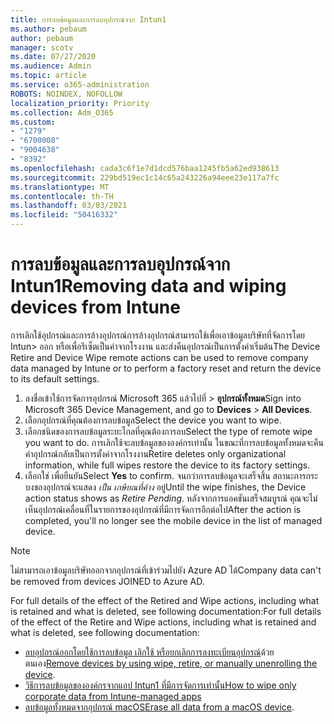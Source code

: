 ```yaml
---
title: การลบข้อมูลและการลบอุปกรณ์จาก Intun1
ms.author: pebaum
author: pebaum
manager: scotv
ms.date: 07/27/2020
ms.audience: Admin
ms.topic: article
ms.service: o365-administration
ROBOTS: NOINDEX, NOFOLLOW
localization_priority: Priority
ms.collection: Adm_O365
ms.custom:
- "1279"
- "6700008"
- "9004638"
- "8392"
ms.openlocfilehash: cada3c6f1e7d1dcd576baa1245fb5a62ed938613
ms.sourcegitcommit: 229bd519ec1c14c65a243226a94eee23e117a7fc
ms.translationtype: MT
ms.contentlocale: th-TH
ms.lasthandoff: 03/03/2021
ms.locfileid: "50416332"
---
```

# <a name="removing-data-and-wiping-devices-from-intune"></a><span data-ttu-id="cfb1b-102">การลบข้อมูลและการลบอุปกรณ์จาก Intun1</span><span class="sxs-lookup"><span data-stu-id="cfb1b-102">Removing data and wiping devices from Intune</span></span>

<span data-ttu-id="cfb1b-103">การเลิกใช้อุปกรณ์และการล้างอุปกรณ์การล้างอุปกรณ์สามารถใช้เพื่อเอาข้อมูลบริษัทที่จัดการโดย Intun> ออก หรือเพื่อรีเซ็ตเป็นค่าจากโรงงาน และส่งคืนอุปกรณ์เป็นการตั้งค่าเริ่มต้น</span><span class="sxs-lookup"><span data-stu-id="cfb1b-103">The Device Retire and Device Wipe remote actions can be used to remove company data managed by Intune or to perform a factory reset and return the device to its default settings.</span></span>

1. <span data-ttu-id="cfb1b-104">ลงชื่อเข้าใช้การจัดการอุปกรณ์ Microsoft 365 แล้วไปที่  >  **อุปกรณ์ทั้งหมด**</span><span class="sxs-lookup"><span data-stu-id="cfb1b-104">Sign into Microsoft 365 Device Management, and go to **Devices** > **All Devices**.</span></span>
2. <span data-ttu-id="cfb1b-105">เลือกอุปกรณ์ที่คุณต้องการลบข้อมูล</span><span class="sxs-lookup"><span data-stu-id="cfb1b-105">Select the device you want to wipe.</span></span>
3. <span data-ttu-id="cfb1b-106">เลือกชนิดของการลบข้อมูลระยะไกลที่คุณต้องการลบ</span><span class="sxs-lookup"><span data-stu-id="cfb1b-106">Select the type of remote wipe you want to do.</span></span> <span data-ttu-id="cfb1b-107">การเลิกใช้จะลบข้อมูลขององค์กรเท่านั้น ในขณะที่การลบข้อมูลทั้งหมดจะคืนค่าอุปกรณ์กลับเป็นการตั้งค่าจากโรงงาน</span><span class="sxs-lookup"><span data-stu-id="cfb1b-107">Retire deletes only organizational information, while full wipes restore the device to its factory settings.</span></span>
4. <span data-ttu-id="cfb1b-108">เลือกใช่ เพื่อยืนยัน</span><span class="sxs-lookup"><span data-stu-id="cfb1b-108">Select **Yes** to confirm.</span></span> <span data-ttu-id="cfb1b-109">จนกว่าการลบข้อมูลจะเสร็จสิ้น สถานะการกระบงของอุปกรณ์จะแสดง *เป็น เกษียณที่ค้าง* อยู่</span><span class="sxs-lookup"><span data-stu-id="cfb1b-109">Until the wipe finishes, the Device action status shows as *Retire Pending*.</span></span>
    <span data-ttu-id="cfb1b-110">หลังจากการแอคชันเสร็จสมบูรณ์ คุณจะไม่เห็นอุปกรณ์เคลื่อนที่ในรายการของอุปกรณ์ที่มีการจัดการอีกต่อไป</span><span class="sxs-lookup"><span data-stu-id="cfb1b-110">After the action is completed, you'll no longer see the mobile device in the list of managed device.</span></span>

> [!NOTE]
> <span data-ttu-id="cfb1b-111">ไม่สามารถเอาข้อมูลบริษัทออกจากอุปกรณ์ที่เข้าร่วมไปยัง Azure AD ได้</span><span class="sxs-lookup"><span data-stu-id="cfb1b-111">Company data can't be removed from devices JOINED to Azure AD.</span></span> 

<span data-ttu-id="cfb1b-112">For full details of the effect of the Retired and Wipe actions, including what is retained and what is deleted, see following documentation:</span><span class="sxs-lookup"><span data-stu-id="cfb1b-112">For full details of the effect of the Retire and Wipe actions, including what is retained and what is deleted, see following documentation:</span></span>

- <span data-ttu-id="cfb1b-113">[ลบอุปกรณ์ออกโดยใช้การลบข้อมูล เลิกใช้ หรือยกเลิกการลงทะเบียนอุปกรณ์](https://docs.microsoft.com/mem/intune/remote-actions/devices-wipe)ด้วยตนเอง</span><span class="sxs-lookup"><span data-stu-id="cfb1b-113">[Remove devices by using wipe, retire, or manually unenrolling the device](https://docs.microsoft.com/mem/intune/remote-actions/devices-wipe).</span></span>
- [<span data-ttu-id="cfb1b-114">วิธีการลบข้อมูลขององค์กรจากแอป Intun1 ที่มีการจัดการเท่านั้น</span><span class="sxs-lookup"><span data-stu-id="cfb1b-114">How to wipe only corporate data from Intune-managed apps</span></span>](https://docs.microsoft.com/mem/intune/apps/apps-selective-wipe)
- <span data-ttu-id="cfb1b-115">[ลบข้อมูลทั้งหมดจากอุปกรณ์ macOS](https://docs.microsoft.com/mem/intune/remote-actions/device-erase)</span><span class="sxs-lookup"><span data-stu-id="cfb1b-115">[Erase all data from a macOS device](https://docs.microsoft.com/mem/intune/remote-actions/device-erase).</span></span>